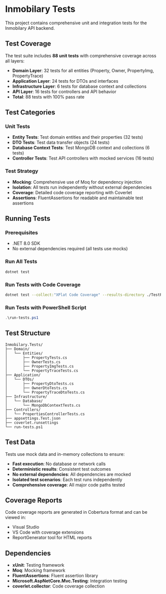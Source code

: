 # Inmobilary Tests

This project contains comprehensive unit and integration tests for the Inmobilary API backend.

## Test Coverage

The test suite includes **88 unit tests** with comprehensive coverage across all layers:

- **Domain Layer**: 32 tests for all entities (Property, Owner, PropertyImg, PropertyTrace)
- **Application Layer**: 24 tests for DTOs and interfaces
- **Infrastructure Layer**: 6 tests for database context and collections
- **API Layer**: 16 tests for controllers and API behavior
- **Total**: 88 tests with 100% pass rate

## Test Categories

### Unit Tests
- **Entity Tests**: Test domain entities and their properties (32 tests)
- **DTO Tests**: Test data transfer objects (24 tests)
- **Database Context Tests**: Test MongoDB context and collections (6 tests)
- **Controller Tests**: Test API controllers with mocked services (16 tests)

### Test Strategy
- **Mocking**: Comprehensive use of Moq for dependency injection
- **Isolation**: All tests run independently without external dependencies
- **Coverage**: Detailed code coverage reporting with Coverlet
- **Assertions**: FluentAssertions for readable and maintainable test assertions

## Running Tests

### Prerequisites
- .NET 8.0 SDK
- No external dependencies required (all tests use mocks)

### Run All Tests
```bash
dotnet test
```

### Run Tests with Code Coverage
```bash
dotnet test --collect:"XPlat Code Coverage" --results-directory ./TestResults --logger trx --settings coverlet.runsettings
```

### Run Tests with PowerShell Script
```powershell
.\run-tests.ps1
```

## Test Structure

```
Inmobilary.Tests/
├── Domain/
│   └── Entities/
│       ├── PropertyTests.cs
│       ├── OwnerTests.cs
│       ├── PropertyImgTests.cs
│       └── PropertyTraceTests.cs
├── Application/
│   └── DTOs/
│       ├── PropertyDtoTests.cs
│       ├── OwnerDtoTests.cs
│       └── PropertyTraceDtoTests.cs
├── Infrastructure/
│   └── Database/
│       └── MongoDbContextTests.cs
├── Controllers/
│   └── PropertiesControllerTests.cs
├── appsettings.Test.json
├── coverlet.runsettings
└── run-tests.ps1
```

## Test Data

Tests use mock data and in-memory collections to ensure:
- **Fast execution**: No database or network calls
- **Deterministic results**: Consistent test outcomes
- **No external dependencies**: All dependencies are mocked
- **Isolated test scenarios**: Each test runs independently
- **Comprehensive coverage**: All major code paths tested

## Coverage Reports

Code coverage reports are generated in Cobertura format and can be viewed in:
- Visual Studio
- VS Code with coverage extensions
- ReportGenerator tool for HTML reports

## Dependencies

- **xUnit**: Testing framework
- **Moq**: Mocking framework
- **FluentAssertions**: Fluent assertion library
- **Microsoft.AspNetCore.Mvc.Testing**: Integration testing
- **coverlet.collector**: Code coverage collection
